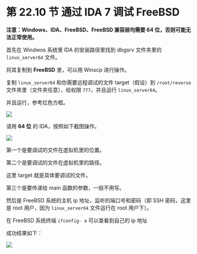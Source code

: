 # 第 22.10 节 通过 IDA 7 调试 FreeBSD

**注意：Windows、IDA、FreeBSD、FreeBSD 兼容层均需要 64 位，否则可能无法正常使用。**

首先在 Windwos 系统里 IDA 的安装路径里找到 dbgsrv 文件夹里的 `linux_server64` 文件。

将其复制到 **FreeBSD** 里，可以用 Winscp 进行操作。

复制 `linux_server64` 和你需要远程调试的文件 target（假设）到 `/root/reverse` 文件夹里（文件夹任意），给权限 `777`，并且运行 `linux_server64`。

并且运行，参考红色方框。

![](../.gitbook/assets/IDA1.png)

请用 **64 位** 的 IDA，按照如下截图操作。

![](../.gitbook/assets/IDA2.png)

第一个是要调试的文件在虚拟机里的位置。

第二个是要调试的文件在虚拟机里的路径。

这里 target 就是具体要调试的文件。

第三个是要传递给 main 函数的参数，一般不用写。

然后是 FreeBSD 系统的主机 ip 地址，监听的端口号和密码（即 SSH 密码，这里是 root 用户，因为 `linux_server64` 文件运行在 root 用户下）。

在 FreeBSD 系统终端 `ifconfig- a` 可以查看到自己的 ip 地址

成功结果如下：

![](../.gitbook/assets/IDA3.png)
